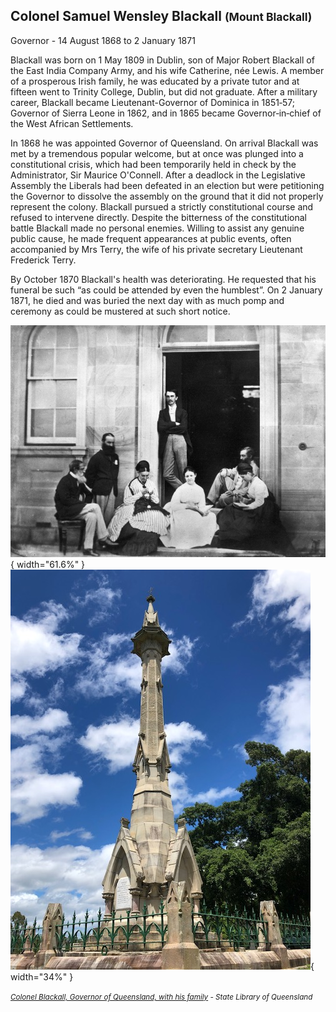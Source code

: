 ## Colonel Samuel Wensley Blackall <small>(Mount Blackall)</small>

Governor - 14 August 1868 to 2 January 1871

Blackall was born on 1 May 1809 in Dublin, son of Major Robert Blackall of the East India Company Army, and his wife Catherine, née Lewis. A member of a prosperous Irish family, he was educated by a private tutor and at fifteen went to Trinity College, Dublin, but did not graduate. After a military career, Blackall became Lieutenant-Governor of Dominica in 1851‑57; Governor of Sierra Leone in 1862, and in 1865 became Governor‑in‑chief of the West African Settlements. 

In 1868 he was appointed Governor of Queensland. On arrival Blackall was met by a tremendous popular welcome, but at once was plunged into a constitutional crisis, which had been temporarily held in check by the Administrator, Sir Maurice O'Connell. After a deadlock in the Legislative Assembly the Liberals had been defeated in an election but were petitioning the Governor to dissolve the assembly on the ground that it did not properly represent the colony. Blackall pursued a strictly constitutional course and refused to intervene directly. Despite the bitterness of the constitutional battle Blackall made no personal enemies. Willing to assist any genuine public cause, he made frequent appearances at public events, often accompanied by Mrs Terry, the wife of his private secretary Lieutenant Frederick Terry. 

By October 1870 Blackall's health was deteriorating. He requested that his funeral be such “as could be attended by even the humblest”. On 2 January 1871, he died and was buried the next day with as much pomp and ceremony as could be mustered at such short notice.

![](../assets/colonel-blackall-and-family.jpg){ width="61.6%" }  ![](../assets/samuel-blackall-monument.jpg){ width="34%" }

*<small>[Colonel Blackall, Governor of Queensland, with his family](http://onesearch.slq.qld.gov.au/permalink/f/1upgmng/slq_alma21218698200002061) - State Library of Queensland </small>*
